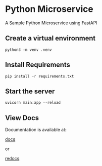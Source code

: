 # Python Microservice

A Sample Python Microservice using FastAPI

## Create a virtual environment

``` shell
python3 -m venv .venv
```

## Install Requirements

``` shell
pip install -r requirements.txt
```

## Start the server

``` shell
uvicorn main:app --reload
```

## View Docs

Documentation is available at:

[docs](http://127.0.0.1:8000/docs)

or

[redocs](http://127.0.0.1:8000/redoc)

